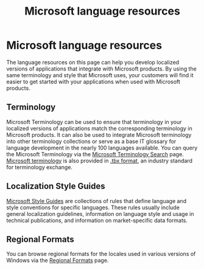﻿---
title: Microsoft language resources
description: Develop localized applications with Microsoft Terminology and Style Guides.
ms.topic: article
ms.date: 06/06/2023
---

# Microsoft language resources

The language resources on this page can help you develop localized versions of applications that integrate with Microsoft products. By using the same terminology and style that Microsoft uses, your customers will find it easier to get started with your applications when used with Microsoft products.

## Terminology

Microsoft Terminology can be used to ensure that terminology in your localized versions of applications match the corresponding terminology in Microsoft products. It can also be used to integrate Microsoft terminology into other terminology collections or serve as a base IT glossary for language development in the nearly 100 languages available. You can query the Microsoft Terminology via the <a href="https://msit.powerbi.com/view?r=eyJrIjoiYjM4MzYyNGQtNjU1MS00ZWE2LTlkY2YtNzllYWVmMWRkMDc4IiwidCI6IjcyZjk4OGJmLTg2ZjEtNDFhZi05MWFiLTJkN2NkMDExZGI0NyIsImMiOjV9" target="_blank">Microsoft Terminology Search</a> page. [Microsoft terminology](./microsoft-terminology.md) is also provided in [.tbx format](https://download.microsoft.com/download/b/2/d/b2db7a7c-8d33-47f3-b2c1-ee5e6445cf45/MicrosoftTermCollection.zip), an industry standard for terminology exchange.

## Localization Style Guides

[Microsoft Style Guides](./microsoft-style-guides.md) are collections of rules that define language and style conventions for specific languages. These rules usually include general localization guidelines, information on language style and usage in technical publications, and information on market-specific data formats.

## Regional Formats

You can browse regional formats for the locales used in various versions of Windows via the <a href="https://msit.powerbi.com/view?r=eyJrIjoiNWQyNGMxZjktNzhhMS00NjVhLWEwNTYtMDc5NDI3NjY3ZDhiIiwidCI6IjcyZjk4OGJmLTg2ZjEtNDFhZi05MWFiLTJkN2NkMDExZGI0NyIsImMiOjV9">Regional Formats</a> page.

